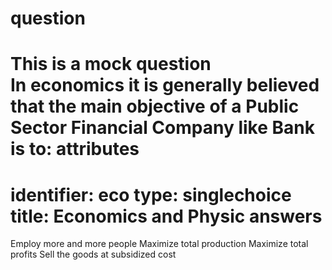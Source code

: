 question
==========
This is a mock question  
In economics it is generally believed that the main objective of a Public Sector Financial Company like Bank is to:
attributes
==========
identifier: eco
type: singlechoice
title: Economics and Physic
answers
======
Employ more and more people
Maximize total production
Maximize total profits
Sell the goods at subsidized cost
